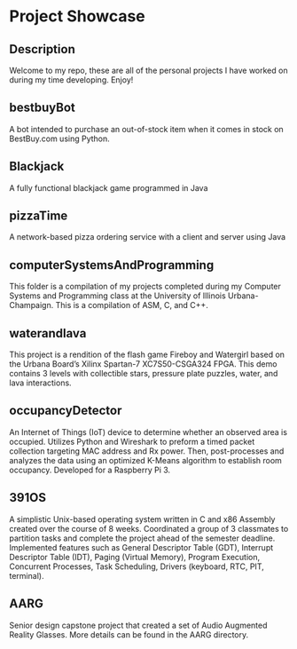 # Project Showcase

## Description
Welcome to my repo, these are all of the personal projects I have worked on during my time developing. Enjoy!

## bestbuyBot
A bot intended to purchase an out-of-stock item when it comes in stock on BestBuy.com using Python.

## Blackjack
A fully functional blackjack game programmed in Java

## pizzaTime
A network-based pizza ordering service with a client and server using Java

## computerSystemsAndProgramming
This folder is a compilation of my projects completed during my Computer Systems and Programming class at the University of Illinois Urbana-Champaign. This is a compilation of ASM, C, and C++.

## waterandlava
This project is a rendition of the flash game Fireboy and Watergirl based on the Urbana Board’s 
Xilinx Spartan-7 XC7S50-CSGA324 FPGA. This demo contains 3 levels with collectible stars, 
pressure plate puzzles, water, and lava interactions.

## occupancyDetector
An Internet of Things (IoT) device to determine whether an observed area is occupied. Utilizes Python and Wireshark to 
preform a timed packet collection targeting MAC address and Rx power. Then, post-processes and analyzes the data using an 
optimized K-Means algorithm to establish room occupancy. Developed for a Raspberry Pi 3.

## 391OS
A simplistic Unix-based operating system written in C and x86 Assembly created over the course of 8 weeks.
Coordinated a group of 3 classmates to partition tasks and complete the project ahead of the semester deadline.
Implemented features such as General Descriptor Table (GDT), Interrupt Descriptor Table (IDT), Paging (Virtual Memory), 
Program Execution, Concurrent Processes, Task Scheduling, Drivers (keyboard, RTC, PIT, terminal).

## AARG
Senior design capstone project that created a set of Audio Augmented Reality Glasses. More details can be found in the AARG directory.
